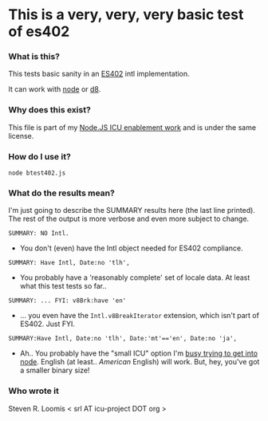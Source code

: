 This is a very, very, very basic test of es402
===

### What is this?

This tests basic sanity in an
[ES402](http://www.ecma-international.org/ecma-402/1.0/) intl
implementation.

It can work with [node](http://nodejs.org) or [d8](http://code.google.com/p/v8/).

### Why does this exist?

This file is part of my
[Node.JS ICU enablement work](https://github.com/joyent/node/pull/7719)
and is under the same license.

### How do I use it?

    node btest402.js

### What do the results mean?

I'm just going to describe the SUMMARY results here (the last line
printed). The rest of the output is more verbose and even more subject
to change.

`SUMMARY: NO Intl. `

* You don't (even) have the Intl object needed for ES402 compliance.

`SUMMARY: Have Intl, Date:no 'tlh',`

* You probably have a 'reasonably complete' set of locale data. At
  least what this test tests so far..

`SUMMARY: ... FYI: v8Brk:have 'en'`

* ... you even have the `Intl.v8BreakIterator` extension, which isn't
  part of ES402. Just FYI.

`SUMMARY:Have Intl, Date:no 'tlh', Date:'mt'=='en', Date:no 'ja', `

* Ah.. You probably have the "small ICU" option I'm
  [busy trying to get into node](https://github.com/joyent/node/pull/7719). English
  (at least.. *American* English) will work. But, hey, you've got a
  smaller binary size!

### Who wrote it

Steven R. Loomis < srl AT icu-project DOT org >

